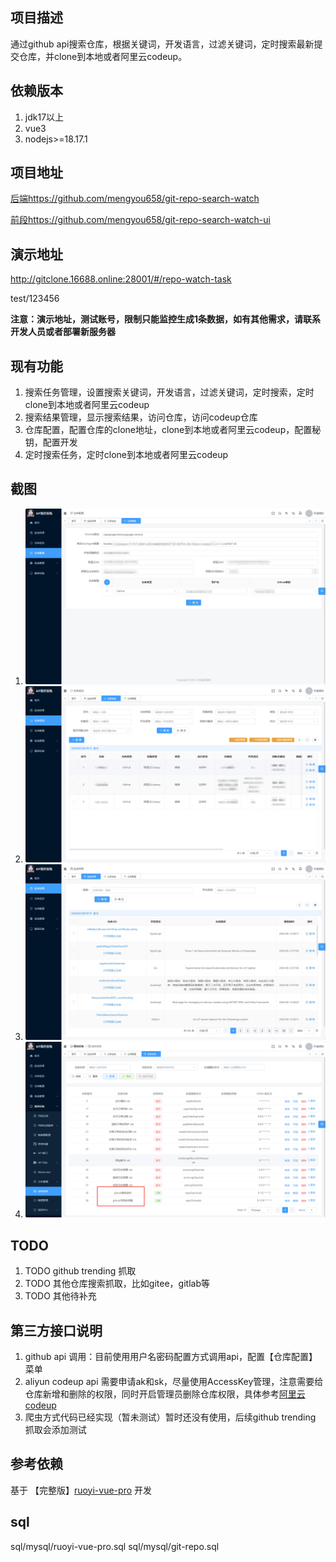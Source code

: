 ## 项目描述
通过github api搜索仓库，根据关键词，开发语言，过滤关键词，定时搜索最新提交仓库，并clone到本地或者阿里云codeup。
## 依赖版本
1. jdk17以上
2. vue3
2. nodejs>=18.17.1
## 项目地址
[后端https://github.com/mengyou658/git-repo-search-watch](https://github.com/mengyou658/git-repo-search-watch)

[前段https://github.com/mengyou658/git-repo-search-watch-ui](https://github.com/mengyou658/git-repo-search-watch-ui)

## 演示地址
http://gitclone.16688.online:28001/#/repo-watch-task

test/123456

**注意：演示地址，测试账号，限制只能监控生成1条数据，如有其他需求，请联系开发人员或者部署新服务器**

## 现有功能
1. 搜索任务管理，设置搜索关键词，开发语言，过滤关键词，定时搜索，定时clone到本地或者阿里云codeup
2. 搜索结果管理，显示搜索结果，访问仓库，访问codeup仓库
3. 仓库配置，配置仓库的clone地址，clone到本地或者阿里云codeup，配置秘钥，配置开发
4. 定时搜索任务，定时clone到本地或者阿里云codeup
## 截图
1. ![仓库配置.png](/image/仓库配置.png)
2. ![仓库监控.png](/image/仓库监控.png)
3. ![监控结果.png](/image/监控结果.png)
4. ![定时任务.png](/image/定时任务.png)
## TODO 
1. TODO github trending 抓取
2. TODO 其他仓库搜索抓取，比如gitee，gitlab等
3. TODO 其他待补充
## 第三方接口说明
1. github api 调用：目前使用用户名密码配置方式调用api，配置【仓库配置】菜单
2. aliyun codeup api 需要申请ak和sk，尽量使用AccessKey管理，注意需要给仓库新增和删除的权限，同时开启管理员删除仓库权限，具体参考[阿里云codeup](https://help.aliyun.com/document_detail/460575.html?spm=a2c4g.153784.0.0.69bb76185fkjAH)
3. 爬虫方式代码已经实现（暂未测试）暂时还没有使用，后续github trending 抓取会添加测试
## 参考依赖
基于 【完整版】[ruoyi-vue-pro](https://gitee.com/zhijiantianya/ruoyi-vue-pro) 开发

## sql
sql/mysql/ruoyi-vue-pro.sql
sql/mysql/git-repo.sql
